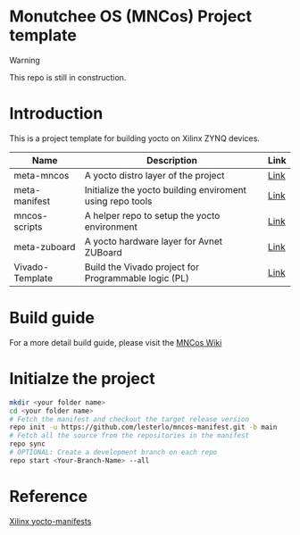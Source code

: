 # Monutchee OS (MNCos) Project template

> [!WARNING]  
> This repo is still in construction.

# Introduction

This is a project template for building yocto on Xilinx ZYNQ devices.

| Name             | Description                                               | Link                                                 |
|------------------|-----------------------------------------------------------|------------------------------------------------------|
| meta-mncos       | A yocto distro layer of the project                       | [Link](https://github.com/lesterlo/meta-mncos)       |
| meta-manifest    | Initialize the yocto building enviroment using repo tools | [Link](https://github.com/lesterlo/mncos-manifest)   |
| mncos-scripts    | A helper repo to setup the yocto environment              | [Link](https://github.com/lesterlo/mncos-scripts)    |
| meta-zuboard     | A yocto hardware layer for Avnet ZUBoard                  | [Link](https://github.com/lesterlo/meta-zuboard)     |
| Vivado-Template  | Build the Vivado project for Programmable logic (PL)      | [Link](https://github.com/lesterlo/Vivado-Template)  |


# Build guide
For a more detail build guide, please visit the [MNCos Wiki](https://github.com/lesterlo/mncos-manifest/wiki)

# Initialze the project

```bash
mkdir <your folder name>
cd <your folder name>
# Fetch the manifest and checkout the target release version
repo init -u https://github.com/lesterlo/mncos-manifest.git -b main
# Fetch all the source from the repositories in the manifest
repo sync
# OPTIONAL: Create a development branch on each repo
repo start <Your-Branch-Name> --all
```

# Reference
[Xilinx yocto-manifests](https://github.com/Xilinx/yocto-manifests)
